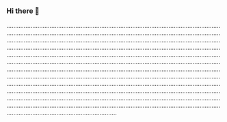 ### Hi there 👋

................................................................................................................................................................................................................................................................................................................................................................................................................................................................................................................................................................................................................................................................................................................................................................................................................................................................................................................................................................................................................................................................................................................................................................................................................................................................................................................................................................................................................................................................................................................................................................................................................